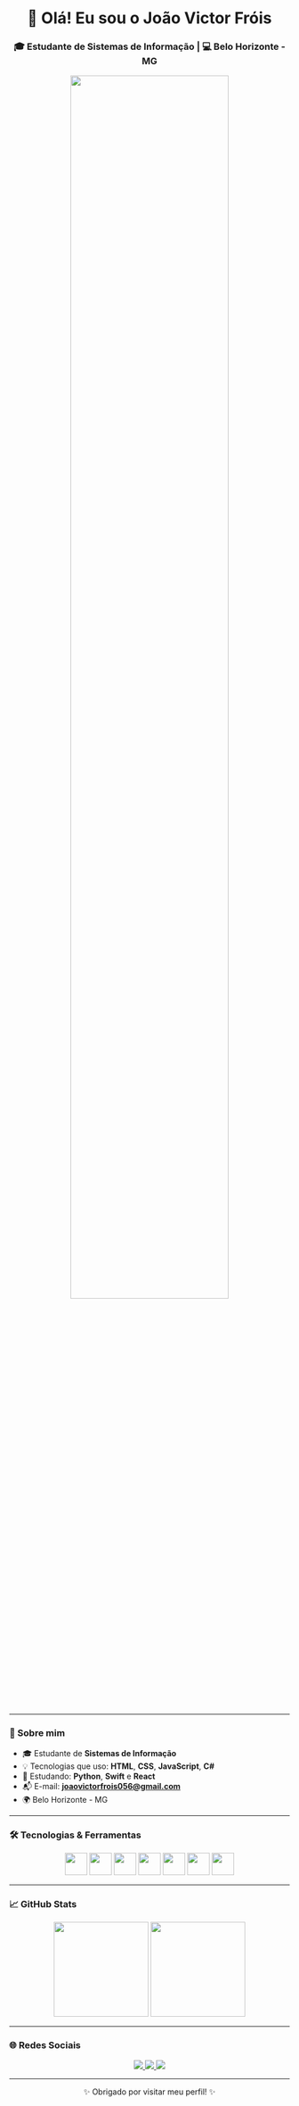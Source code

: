 <h1 align="center">👋 Olá! Eu sou o João Victor Fróis</h1>
<h3 align="center">🎓 Estudante de Sistemas de Informação | 💻 Belo Horizonte - MG</h3>

<p align="center">
  <img 
    src="https://readme-typing-svg.herokuapp.com?center=true&vCenter=true&color=3ABAF7&lines=Desenvolvedor+FullStack+em+formação;Apaixonado+por+tecnologia+e+aprendizado+contínuo;Estudando+Python,+React+e+Swift"  
    width="75%" 
  />
</p>

---

### 🧠 Sobre mim

- 🎓 Estudante de **Sistemas de Informação**
- 💡 Tecnologias que uso: **HTML**, **CSS**, **JavaScript**, **C#**
- 🚀 Estudando: **Python**, **Swift** e **React**
- 📬 E-mail: **joaovictorfrois056@gmail.com**
- 🌍 Belo Horizonte - MG

---

### 🛠️ Tecnologias & Ferramentas

<div align="center">
  <img src="https://cdn.jsdelivr.net/gh/devicons/devicon/icons/html5/html5-original.svg" height="40" />
  <img src="https://cdn.jsdelivr.net/gh/devicons/devicon/icons/css3/css3-original.svg" height="40" />
  <img src="https://cdn.jsdelivr.net/gh/devicons/devicon/icons/javascript/javascript-original.svg" height="40" />
  <img src="https://cdn.jsdelivr.net/gh/devicons/devicon/icons/csharp/csharp-original.svg" height="40" />
  <img src="https://cdn.jsdelivr.net/gh/devicons/devicon/icons/python/python-original.svg" height="40" />
  <img src="https://cdn.jsdelivr.net/gh/devicons/devicon/icons/react/react-original.svg" height="40" />
  <img src="https://cdn.jsdelivr.net/gh/devicons/devicon/icons/swift/swift-original.svg" height="40" />
</div>

---

### 📈 GitHub Stats

<div align="center">
  <img height="170" src="https://github-readme-stats.vercel.app/api?username=JoaoFrois01&show_icons=true&theme=tokyonight&locale=pt-br" />
  <img height="170" src="https://github-readme-stats.vercel.app/api/top-langs/?username=JoaoFrois01&layout=compact&theme=tokyonight&locale=pt-br" />
</div>

---

### 🌐 Redes Sociais

<div align="center">
  <a href="https://github.com/JoaoFrois01" target="_blank">
    <img src="https://img.shields.io/badge/GitHub-100000?style=for-the-badge&logo=github&logoColor=white" />
  </a>
  <a href="mailto:joaovictorfrois056@gmail.com" target="_blank">
    <img src="https://img.shields.io/badge/Gmail-D14836?style=for-the-badge&logo=gmail&logoColor=white" />
  </a>
  <a href="https://www.linkedin.com/public-profile/settings?trk=d_flagship3_profile_self_view_public_profile" target="_blank">
    <img src="https://img.shields.io/badge/LinkedIn-0A66C2?style=for-the-badge&logo=linkedin&logoColor=white" />
  </a>
</div>

---

<p align="center">✨ Obrigado por visitar meu perfil! ✨</p>

